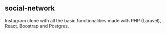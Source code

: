 ## social-network

Instagram clone with all the basic functionalities made with PHP (Laravel), React, Boostrap and Postgres.
